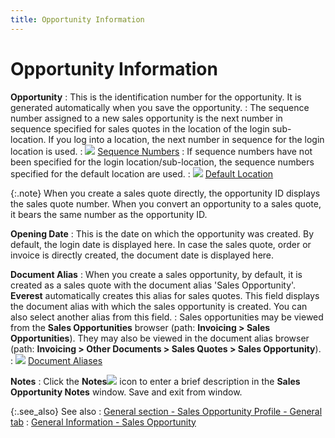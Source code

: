 ```yaml
---
title: Opportunity Information
---
```


# Opportunity Information


**Opportunity**
: This is the identification number for the opportunity.  It is generated automatically when you save the opportunity.
: The sequence number assigned to a new sales opportunity  is the next number in sequence specified for sales quotes in the location  of the login sub-location. If you log into a location, the next number  in sequence for the login location is used.
: ![]({{site.sp_baseurl}}/img/lens.gif) [Sequence  Numbers]({{site.sc_chm}}/misc/sequence_numbers_departments.html)
: If sequence numbers have not been specified for  the login location/sub-location, the sequence numbers specified for the  default location are used.
: ![]({{site.sp_baseurl}}/img/lens.gif) [Default  Location]({{site.sc_chm}}/misc/default_location.html)


{:.note}
When you create a sales quote directly, the opportunity  ID displays the sales quote number. When you convert an opportunity to  a sales quote, it bears the same number as the opportunity ID.


**Opening Date**
: This is the date on which the opportunity was created.  By default, the login date is displayed here. In case the sales quote,  order or invoice is directly created, the document date is displayed here.


**Document Alias**
: When you create a sales opportunity, by default,  it is created as a sales quote with the document alias 'Sales Opportunity'.  **Everest** automatically creates  this alias for sales quotes. This field displays the document alias with  which the sales opportunity is created. You can also select another alias  from this field.
: Sales opportunities may be viewed from the **Sales Opportunities** browser (path: **Invoicing &gt; Sales Opportunities**).  They may also be viewed in the document alias browser (path: **Invoicing 
 &gt; Other Documents &gt; Sales Quotes &gt; Sales Opportunity**).
: ![]({{site.sp_baseurl}}/img/lens.gif) [Document  Aliases]({{site.bp_chm}}/doc-aliases/document_aliases_businesss_process_in_everest_content.html)


**Notes**
: Click the **Notes**![]({{site.sp_baseurl}}/img/sales_notes_button.gif) icon to enter a brief description in the **Sales 
 Opportunity Notes** window. Save and exit from window.


{:.see_also}
See also
: [General  section - Sales Opportunity Profile - General tab]({{site.sp_baseurl}}/misc/general_section_sales_opp_general_tab.html)
: [General  Information - Sales Opportunity]({{site.sp_baseurl}}/opportunity-management/sales-opportunity-details/general_information_sales_opportunity.html)
